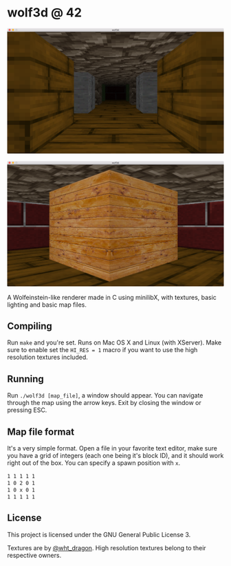 # wolf3d @ 42

![wolf3d screenshot](/screens/screen1.png?raw=true)

![wolf3d screenshot](/screens/screen2.png?raw=true)

A Wolfeinstein-like renderer made in C using minilibX, with textures, basic
lighting and basic map files.

## Compiling
Run `make` and you're set. Runs on Mac OS X and Linux (with XServer).
Make sure to enable set the `HI_RES = 1` macro if you want to use the high
resolution textures included.

## Running
Run `./wolf3d [map_file]`, a window should appear. You can navigate through the
map using the arrow keys. Exit by closing the window or pressing ESC.

## Map file format
It's a very simple format. Open a file in your favorite text editor, make sure
you have a grid of integers (each one being it's block ID), and it should work
right out of the box. You can specify a spawn position with `x`.

```
1 1 1 1 1
1 0 2 0 1
1 0 x 0 1
1 1 1 1 1
```

## License
This project is licensed under the GNU General Public License 3.

Textures are by [@wht_dragon](https://twitter.com/wht_dragon). High resolution
textures belong to their respective owners.

